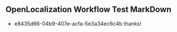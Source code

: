 ## OpenLocalization Workflow Test MarkDown

* e8435d66-04b9-407e-acfa-5e3a34ec6c4b 
thanks!



<!--HONumber=Jan16_HO3-->
